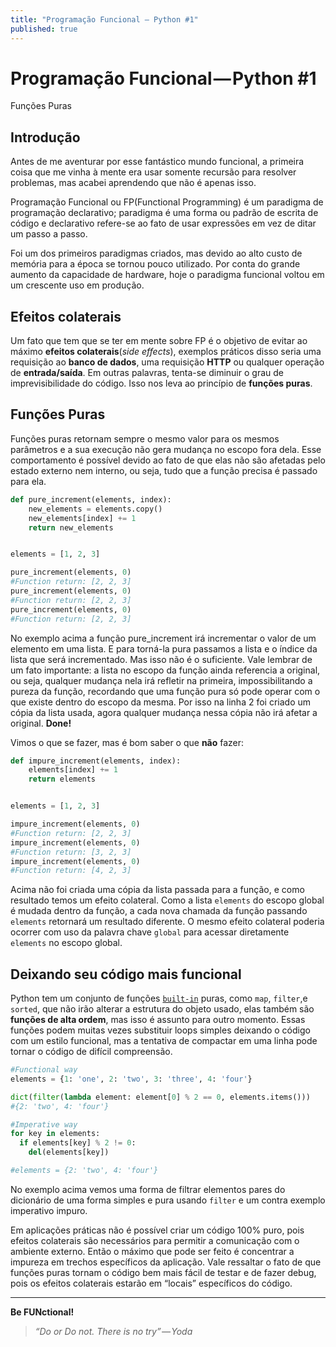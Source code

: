 ```yaml
---
title: "Programação Funcional — Python #1"
published: true
---
```


# Programação Funcional — Python #1
Funções Puras


## Introdução
Antes de me aventurar por esse fantástico mundo funcional, a primeira coisa que me vinha à mente era usar somente recursão para resolver problemas, mas acabei aprendendo que não é apenas isso.

Programação Funcional ou FP(Functional Programming) é um paradigma de programação declarativo; paradigma é uma forma ou padrão de escrita de código e declarativo refere-se ao fato de usar expressões em vez de ditar um passo a passo.

Foi um dos primeiros paradigmas criados, mas devido ao alto custo de memória para a época se tornou pouco utilizado. Por conta do grande aumento da capacidade de hardware, hoje o paradigma funcional voltou em um crescente uso em produção.


## Efeitos colaterais
Um fato que tem que se ter em mente sobre FP é o objetivo de evitar ao máximo **efeitos colaterais**(_side effects_), exemplos práticos disso seria uma requisição ao **banco de dados**, uma requisição **HTTP** ou qualquer operação de **entrada/saída**. Em outras palavras, tenta-se diminuir o grau de imprevisibilidade do código. Isso nos leva ao princípio de **funções puras**.

## Funções Puras 
Funções puras retornam sempre o mesmo valor para os mesmos parâmetros e a sua execução não gera mudança no escopo fora dela. Esse comportamento é possível devido ao fato de que elas não são afetadas pelo estado externo nem interno, ou seja, tudo que a função precisa é passado para ela.

```python
def pure_increment(elements, index):
    new_elements = elements.copy()
    new_elements[index] += 1
    return new_elements


elements = [1, 2, 3]

pure_increment(elements, 0)
#Function return: [2, 2, 3]
pure_increment(elements, 0)
#Function return: [2, 2, 3]
pure_increment(elements, 0)
#Function return: [2, 2, 3]
```

No exemplo acima a função pure_increment irá incrementar o valor de um elemento em uma lista. E para torná-la pura passamos a lista e o índice da lista que será incrementado. Mas isso não é o suficiente. Vale lembrar de um fato importante: a lista no escopo da função ainda referencia a original, ou seja, qualquer mudança nela irá refletir na primeira, impossibilitando a pureza da função, recordando que uma função pura só pode operar com o que existe dentro do escopo da mesma. Por isso na linha 2 foi criado um cópia da lista usada, agora qualquer mudança nessa cópia não irá afetar a original. 
**Done!**

Vimos o que se fazer, mas é bom saber o que **não** fazer:

```python
def impure_increment(elements, index):
    elements[index] += 1
    return elements


elements = [1, 2, 3]

impure_increment(elements, 0)
#Function return: [2, 2, 3]
impure_increment(elements, 0)
#Function return: [3, 2, 3]
impure_increment(elements, 0)
#Function return: [4, 2, 3]
```

Acima não foi criada uma cópia da lista passada para a função, e como resultado temos um efeito colateral. Como a lista `elements` do escopo global é mudada dentro da função, a cada nova chamada da função passando `elements` retornará um resultado diferente. O mesmo efeito colateral poderia ocorrer com uso da palavra chave `global` para acessar diretamente `elements` no escopo global.

## Deixando seu código mais funcional 
Python tem um conjunto de funções [`built-in`](https://docs.python.org/3.5/library/functions.html) puras, como `map`, `filter`,e `sorted`, que não irão alterar a estrutura do objeto usado, elas também são **funções de alta ordem**, mas isso é assunto para outro momento. Essas funções podem muitas vezes substituir loops simples deixando o código com um estilo funcional, mas a tentativa de compactar em uma linha pode tornar o código de difícil compreensão.

```python
#Functional way
elements = {1: 'one', 2: 'two', 3: 'three', 4: 'four'}

dict(filter(lambda element: element[0] % 2 == 0, elements.items()))
#{2: 'two', 4: 'four'}

#Imperative way
for key in elements:
  if elements[key] % 2 != 0:
    del(elements[key])

#elements = {2: 'two', 4: 'four'}
```

No exemplo acima vemos uma forma de filtrar elementos pares do dicionário de uma forma simples e pura usando `filter` e um contra exemplo imperativo impuro.

Em aplicações práticas não é possível criar um código 100% puro, pois efeitos colaterais são necessários para permitir a comunicação com o ambiente externo. Então o máximo que pode ser feito é concentrar a impureza em trechos específicos da aplicação. Vale ressaltar o fato de que funções puras tornam o código bem mais fácil de testar e de fazer debug, pois os efeitos colaterais estarão em “locais” específicos do código.

---
**Be FUNctional!**

>_“Do or Do not. There is no try” — Yoda_



